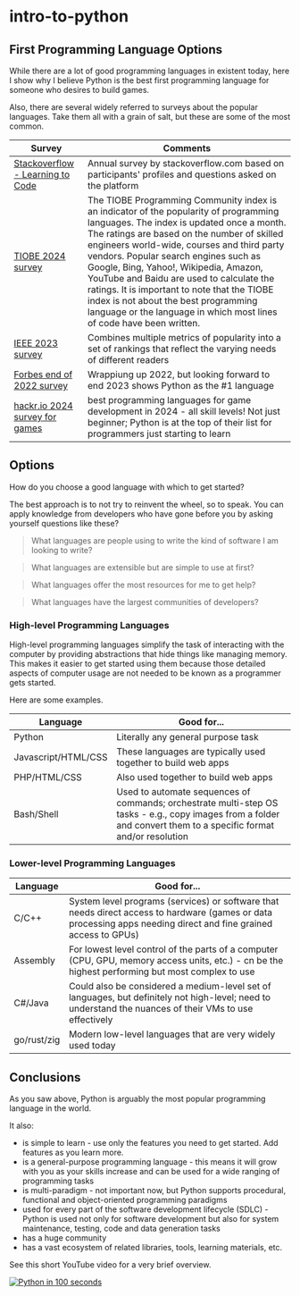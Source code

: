 # intro-to-python

## First Programming Language Options
While there are a lot of good programming languages in existent today, here I show why I believe Python is the best first programming
language for someone who desires to build games.

Also, there are several widely referred to surveys about the popular languages. Take them all with a grain of salt, but these are some of the most common.

Survey|Comments
------|--------
[Stackoverflow - Learning to Code](https://survey.stackoverflow.co/2023/#most-popular-technologies-language-other)|Annual survey by stackoverflow.com based on participants' profiles and questions asked on the platform
[TIOBE 2024 survey](https://www.tiobe.com/tiobe-index/)|The TIOBE Programming Community index is an indicator of the popularity of programming languages. The index is updated once a month. The ratings are based on the number of skilled engineers world-wide, courses and third party vendors. Popular search engines such as Google, Bing, Yahoo!, Wikipedia, Amazon, YouTube and Baidu are used to calculate the ratings. It is important to note that the TIOBE index is not about the best programming language or the language in which most lines of code have been written.
[IEEE 2023 survey](https://spectrum.ieee.org/the-top-programming-languages-2023)|Combines multiple metrics of popularity into a set of rankings that reflect the varying needs of different readers
[Forbes end of 2022 survey](https://www.forbes.com/sites/forbestechcouncil/2022/12/28/what-your-software-partner-should-know-the-top-programming-languages-of-2023/?sh=623b0612182b)|Wrappiung up 2022, but looking forward to end 2023 shows Python as the #1 language
[hackr.io 2024 survey for games](https://hackr.io/blog/best-programming-language-for-games)|best programming languages for game development in 2024 - all skill levels! Not just beginner; Python is at the top of their list for programmers just starting to learn

## Options
How do you choose a good language with which to get started?

The best approach is to not try to reinvent the wheel, so to speak. You can apply knowledge from developers who have gone before you by asking yourself questions like these?

> What languages are people using to write the kind of software I am looking to write?

> What languages are extensible but are simple to use at first?

> What languages offer the most resources for me to get help?

> What languages have the largest communities of developers?

### High-level Programming Languages
High-level programming languages simplify the task of interacting with the computer by providing abstractions that hide things like managing memory. This makes it easier to get started using them because those detailed aspects of computer usage are not needed to be known as a programmer gets started.

Here are some examples.

Language|Good for...
--------|-----------
Python|Literally any general purpose task
Javascript/HTML/CSS|These languages are typically used together to build web apps
PHP/HTML/CSS|Also used together to build web apps
Bash/Shell|Used to automate sequences of commands; orchestrate multi-step OS tasks - e.g., copy images from a folder and convert them to a specific format and/or resolution

### Lower-level Programming Languages
Language|Good for...
--------|-----------
C/C++|System level programs (services) or software that needs direct access to hardware (games or data processing apps needing direct and fine grained access to GPUs)
Assembly|For lowest level control of the parts of a computer (CPU, GPU, memory access units, etc.) - cn be the highest performing but most complex to use
C#/Java|Could also be considered a medium-level set of languages, but definitely not high-level; need to understand the nuances of their VMs to use effectively
go/rust/zig|Modern low-level languages that are very widely used today

## Conclusions
As you saw above, Python is arguably the most popular programming language in the world.

It also:
- is simple to learn - use only the features you need to get started. Add features as you learn more.
- is a general-purpose programming language - this means it will grow with you as your skills increase and can be used for a wide ranging of programming tasks
- is multi-paradigm - not important now, but Python supports procedural, functional and object-oriented programming paradigms
- used for every part of the software development lifecycle (SDLC) - Python is used not only for software development but also for system maintenance, testing, code and data generation tasks
- has a huge community
- has a vast ecosystem of related libraries, tools, learning materials, etc.

See this short YouTube video for a very brief overview.

[![Python in 100 seconds](https://img.youtube.com/vi/x7X9w_GIm1s/0.jpg)](https://youtu.be/x7X9w_GIm1s)
